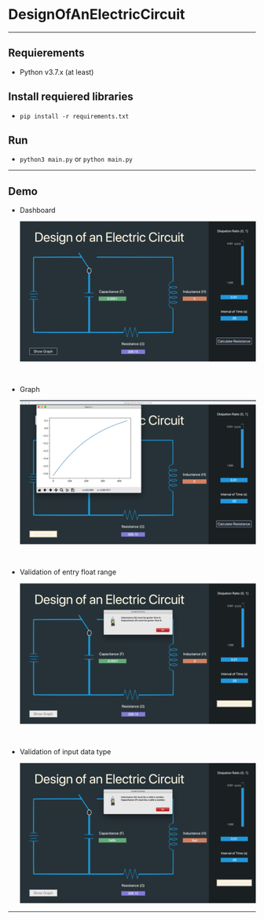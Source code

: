 # DesignOfAnElectricCircuit

---

## Requierements

* Python v3.7.x (at least)

## Install requiered libraries

* `pip install -r requirements.txt`

## Run

* `python3 main.py` or `python main.py`

---

## Demo

* Dashboard

    !['Dashboard'](Demo/main.png)

</br>

* Graph

    !['Graph'](Demo/graph.png)

</br>

* Validation of entry float range

    !['Validation '](Demo/validation1.png)

</br>

* Validation of input data type

    !['Dashboard'](Demo/validation2.png)

---
